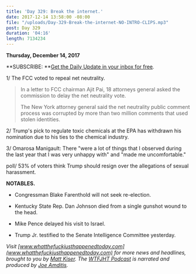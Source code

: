 ```yaml
---
title: 'Day 329: Break the internet.'
date: 2017-12-14 13:58:00 -08:00
file: "/uploads/Day-329-Break-the-internet-NO-INTRO-CLIPS.mp3"
post: Day 329
duration: '04:16'
length: 7134234
---
```


**Thursday, December 14, 2017**

**SUBSCRIBE: **[Get the Daily Update in your inbox for free](https://whatthefuckjusthappenedtoday.com/subscribe/)*.*

1/ The FCC voted to repeal net neutrality.

> In a letter to FCC chairman Ajit Pai, 18 attorneys general asked the commission to delay the net neutrality vote.
>
> The New York attorney general said the net neutrality public comment process was corrupted by more than two million comments that used stolen identities.

2/ Trump's pick to regulate toxic chemicals at the EPA has withdrawn his nomination due to his ties to the chemical industry.

3/ Omarosa Manigault: There "were a lot of things that I observed during the last year that I was very unhappy with" and "made me uncomfortable."

poll/ 53% of voters think Trump should resign over the allegations of sexual harassment.

**NOTABLES.**

* Congressman Blake Farenthold will not seek re-election.

* Kentucky State Rep. Dan Johnson died from a single gunshot wound to the head.

* Mike Pence delayed his visit to Israel.

* Trump Jr. testified to the Senate Intelligence Committee yesterday.

*Visit [www.whatthefuckjusthappenedtoday.com](www.whatthefuckjusthappenedtoday.com) for more news and headlines, brought to you by [Matt Kiser](https://twitter.com/Matt_Kiser). The [WTFJHT Podcast](https://whatthefuckjusthappenedtoday.com/podcasts/) is narrated and produced by [Joe Amditis](https://twitter.com/jsamditis).*